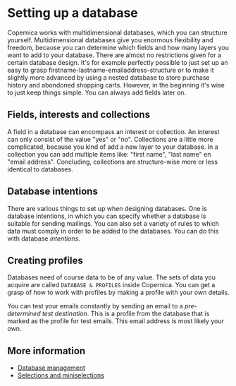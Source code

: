 # Setting up a database

Copernica works with multidimensional databases, which you can
structure yourself. Multidimensional databases give you enormous 
flexibility and freedom, because you can determine which fields
and how many layers you want to add to your database. There are 
almost no restrictions given for a certain database design. 
It's for example perfectly possible to just set up an easy to 
grasp firstname-lastname-emailaddress-structure or to make it
slightly more advanced by using a nested database to store 
purchase history and abondoned shopping carts. However, in the
beginning it's wise to just keep things simple. You can always
add fields later on. 


## Fields, interests and collections

A field in a database can encompass an interest or collection.
An interest can only consist of the value "yes" or "no".
Collections are a little more complicated, because you kind of
add a new layer to your database. In a collection you can add 
multiple items like: "first name", "last name" en "email address".
Concluding, collections are structure-wise more or less 
identical to databases. 


## Database intentions

There are various things to set up when designing databases. 
One is database intentions, in which you can specify whether 
a database is suitable for sending mailings. You can also set 
a variety of rules to which data must comply in order to be 
added to the databases. You can do this with database 
*intentions*. 


## Creating profiles

Databases need of course data to be of any value. The sets of 
data you acquire are called `DATABASE & PROFILES` inside 
Copernica. You can get a grasp of how to work with profiles
by making a profile with your own details. 

You can test your emails constantly by sending an email to a
*pre-determined test destination*. This is a profile from the
database that is marked as the profile for test emails.
This email address is most likely your own.
 

## More information

* [Database management](./database-introduction)
* [Selections and miniselections](./selections-introduction)
